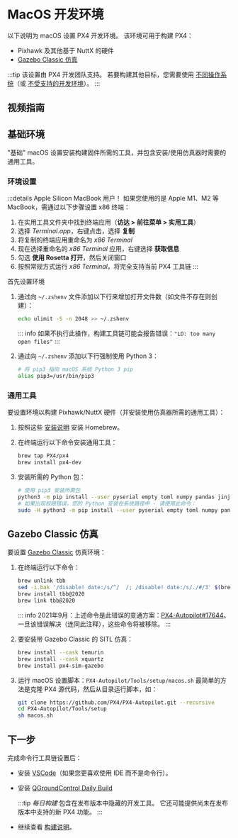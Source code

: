 # MacOS 开发环境

以下说明为 macOS 设置 PX4 开发环境。
该环境可用于构建 PX4：

- Pixhawk 及其他基于 NuttX 的硬件
- [Gazebo Classic 仿真](../sim_gazebo_classic/index.md)

:::tip
该设置由 PX4 开发团队支持。
若要构建其他目标，您需要使用 [不同操作系统](../dev_setup/dev_env.md#supported-targets)（或 [不受支持的开发环境](../advanced/community_supported_dev_env.md)）。
:::

## 视频指南

<lite-youtube videoid="tMbMGiMs1cQ" title="在 macOS 上设置 PX4 开发环境"/>

## 基础环境

"基础" macOS 设置安装构建固件所需的工具，并包含安装/使用仿真器时需要的通用工具。

### 环境设置

:::details Apple Silicon MacBook 用户！
如果您使用的是 Apple M1、M2 等 MacBook，需通过以下步骤设置 x86 终端：

1. 在实用工具文件夹中找到终端应用（**访达 > 前往菜单 > 实用工具**）
2. 选择 _Terminal.app_，右键点击，选择 **复制**
3. 将复制的终端应用重命名为 _x86 Terminal_
4. 现在选择重命名的 _x86 Terminal_ 应用，右键选择 **获取信息**
5. 勾选 **使用 Rosetta 打开**，然后关闭窗口
6. 按照常规方式运行 _x86 Terminal_，将完全支持当前 PX4 工具链
   :::

首先设置环境

1. 通过向 `~/.zshenv` 文件添加以下行来增加打开文件数（如文件不存在则创建）：

   ```sh
   echo ulimit -S -n 2048 >> ~/.zshenv
   ```

   ::: info
   如果不执行此操作，构建工具链可能会报告错误：`"LD: too many open files"`
   :::

1. 通过向 `~/.zshenv` 添加以下行强制使用 Python 3：

   ```sh
   # 将 pip3 指向 macOS 系统 Python 3 pip
   alias pip3=/usr/bin/pip3
   ```

### 通用工具

要设置环境以构建 Pixhawk/NuttX 硬件（并安装使用仿真器所需的通用工具）：

1. 按照这些 [安装说明](https://brew.sh) 安装 Homebrew。
1. 在终端运行以下命令安装通用工具：

   ```sh
   brew tap PX4/px4
   brew install px4-dev
   ```

1. 安装所需的 Python 包：

   ```sh
   # 使用 pip3 安装所需包
   python3 -m pip install --user pyserial empty toml numpy pandas jinja2 pyyaml pyros-genmsg packaging kconfiglib future jsonschema
   # 如果出现权限错误，您的 Python 安装在系统路径中 - 请使用此命令：
   sudo -H python3 -m pip install --user pyserial empty toml numpy pandas jinja2 pyyaml pyros-genmsg packaging kconfiglib future jsonschema
   ```

## Gazebo Classic 仿真

要设置 [Gazebo Classic](../sim_gazebo_classic/index.md) 仿真环境：

1. 在终端运行以下命令：

   ```sh
   brew unlink tbb
   sed -i.bak '/disable! date:/s/^/  /; /disable! date:/s/./#/3' $(brew --prefix)/Library/Taps/homebrew/homebrew-core/Formula/tbb@2020.rb
   brew install tbb@2020
   brew link tbb@2020
   ```

   ::: info
   2021年9月：上述命令是此错误的变通方案：[PX4-Autopilot#17644](https://github.com/PX4/PX4-Autopilot/issues/17644)。
   一旦该错误解决（连同此注释），这些命令将被移除。
   :::

1. 要安装带 Gazebo Classic 的 SITL 仿真：

   ```sh
   brew install --cask temurin
   brew install --cask xquartz
   brew install px4-sim-gazebo
   ```

1. 运行 macOS 设置脚本：`PX4-Autopilot/Tools/setup/macos.sh`
   最简单的方法是克隆 PX4 源代码，然后从目录运行脚本，如：

   ```sh
   git clone https://github.com/PX4/PX4-Autopilot.git --recursive
   cd PX4-Autopilot/Tools/setup
   sh macos.sh
   ```

## 下一步

完成命令行工具链设置后：

- 安装 [VSCode](../dev_setup/vscode.md)（如果您更喜欢使用 IDE 而不是命令行）。
- 安装 [QGroundControl Daily Build](../dev_setup/qgc_daily_build.md)

  :::tip
  _每日构建_ 包含在发布版本中隐藏的开发工具。
  它还可能提供尚未在发布版本中支持的新 PX4 功能。
  :::

- 继续查看 [构建说明](../dev_setup/building_px4.md)。